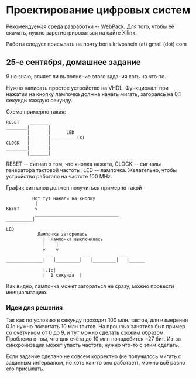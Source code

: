 Проектирование цифровых систем
==============================

Рекомендуемая среда разработки -- [WebPack](http://www.xilinx.com/products/design-tools/ise-design-suite/ise-webpack.html). Для того, чтобы её скачать, нужно зарегистрироваться на сайте Xilinx.

Работы следует присылать на почту  boris.krivoshein (аt) gmail (dоt) com

25-е сентября, домашнее задание
-------------------------------
Я не знаю, влияет ли выполнение этого задания хоть на что-то.

Нужно написать простое устройство на VHDL. Функционал: при нажатии на кнопку лампочка должна начать мигать, загораясь на 0.1 секунды каждую секунду.

Схема примерно такая:
```
RESET    _______
________|       |
        |       |      LED
        |       |__________(Х)
CLOCK   |     	|
________|     	|
        |_______|
```

RESET -- сигнал о том, что кнопка нажата, CLOCK -- сигналы генератора тактовой частоты, LED -- лампочка.
Желательно, чтобы устройство работало на частоте 100 MHz.

График сигналов должен получиться примерно такой
```
          Вот тут нажали на кнопку
           |
RESET      v
           ________________________________
__________|

LED
            Лампочка загорелась
              |  Лампочка выключилась
              |    |
              v    v
               ___           ___           ___   
______________|   |_________|   |_________|   |______
              
              |.1с|
              |  1 секунда  |

```

Как видно, лампочка может загораться не сразу, можно провести инициализацию.
### Идеи для решения
Так как по условию в секунду проходит 100 млн. тактов, для измерения 0.1с нужно посчитать 10 млн тактов. На прошлых занятиях был пример со счётчиком от 0 до 9, и тут можно сделать схожим образом. Проблема в том, что для счёта до 10 млн понадобится ~27 бит. Из-за синхронизации может упасть частота, нужно что-то с этим сделать.

Если задание сделано не совсем корректно (не получилось мигать с заданным интервалом, но хоть как-то оно работает), можно всё равно его присылать.
